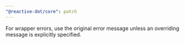 ```yaml
---
"@reactive-dot/core": patch
---
```


For wrapper errors, use the original error message unless an overriding message is explicitly specified.
